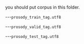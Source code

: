 you should put corpus in this folder.

---`prosody_train_tag.utf8`

---`prosody_valid_tag.utf8`

---`prosody_test_tag.utf8`